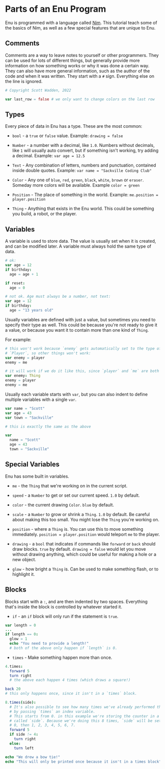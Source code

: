 # Parts of an Enu Program

Enu is programmed with a language called [Nim](https://nim-lang.org). This tutorial teach some of the 
basics of Nim, as well as a few special features that are unique to Enu.

## Comments

Comments are a way to leave notes to yourself or other programmers. They can be 
used for lots of different things, but generally provide more information on how 
something works or why it was done a certain way. They can also have more 
general information, such as the author of the code and when it was written. 
They start with a `#` sign. Everything else on the line is ignored.

```nim
# Copyright Scott Wadden, 2022

var last_row = false # we only want to change colors on the last row
```

## Types

Every piece of data in Enu has a type. These are the most common:

- `bool` - a `true` or `false` value. Example: `drawing = false`

- `Number` - a number with a decimal, like `1.0`. Numbers without decimals, like 
  `1` will usually auto convert, but if something isn't working, try adding a 
  decimal. Example: `var age = 12.5`

- `Text` - Any combination of letters, numbers and punctuation, contained inside 
  double quotes. Example: `var name = "Sackville Coding Club"`

- `Color` - Any one of `blue`, `red`, `green`, `black`, `white`, `brown` or 
  `eraser`. Someday more colors will be available. Example `color = green`

- `Position` - The place of something in the world. Example: 
  `me.position = player.position`

- `Thing` - Anything that exists in the Enu world. This could be something you 
  build, a robot, or the player.

<div style="page-break-after: always;"></div>

## Variables

A variable is used to store data. The value is usually set when it is created, 
and can be modified later. A variable must always hold the same type of data.

```nim
# ok:
var age = 12
if birthday:
  age = age + 1

if reset:
  age = 0

# not ok. Age must always be a number, not text:
var age = 12
if birthday:
  age = "13 years old"                          
```

Usually variables are defined with just a value, but sometimes you need to 
specify their type as well. This could be because you're not ready to give it a 
value, or because you want it to contain more than one kind of `Thing`.

For example:

```nim
# this won't work because `enemy` gets automatically set to the type of 
# `Player`, so other things won't work:
var enemy = player
enemy = me

# it will work if we do it like this, since `player` and `me` are both `Thing`
var enemy: Thing
enemy = player
enemy = me
```

<div style="page-break-after: always;"></div>

Usually each variable starts with `var`, but you can also indent to define 
multiple variables with a single `var`.

```nim
var name = "Scott"
var age = 43
var town = "Sackville"

# this is exactly the same as the above

var
  name = "Scott"
  age = 43
  town = "Sackville"
```

## Special Variables

Enu has some built in variables.

- `me` - the `Thing` that we're working on in the current script.

- `speed` - a `Number` to get or set our current speed. `1.0` by default.

- `color` - the current drawing `Color`. `blue` by default.

- `scale` - a `Number` to grow or shrink a `Thing`. `1.0` by default. Be careful 
  about making this too small. You might lose the `Thing` you're working on.

- `position` - where a `Thing` is. You can use this to move something 
  immediately. `position = player.position` would teleport `me` to the player.

- `drawing` - a `bool` that indicates if commands like `forward` or `back` should 
  draw blocks. `true` by default. `drawing = false` would let you move without 
  drawing anything, which could be useful for making a hole or a new object.

- `glow` - how bright a `Thing` is. Can be used to make something flash, or to 
  highlight it.

<div style="page-break-after: always;"></div>

## Blocks

Blocks start with a `:`, and are then indented by two spaces. Everything that's 
inside the block is controlled by whatever started it.

- `if` - an `if` block will only run if the statement is `true`.

```nim
var length = 0
...
if length == 0:
  glow = 1
  echo "You need to provide a length!"
  # both of the above only happen if `length` is 0.
```

- `times` - Make something happen more than once.

```nim
4.times:
  forward 5
  turn right
  # the above each happen 4 times (which draws a square!)

back 20
# this only happens once, since it isn't in a `times` block.

8.times(side):
  # It's also possible to see how many times we've already performed the action 
  # by passing `times` an index variable.
  # This starts from 0. in this example we're storing the counter in a variable 
  # called `side`. Because we're doing this 8 times, `side` will be set first to 
  # 0, then 1, 2, 3, 4, 5, 6, 7.
  forward 5
  if side != 4:
    turn right
  else:
    turn left

echo "We drew a bow tie!"
echo "This will only be printed once because it isn't in a times block"
```
  
